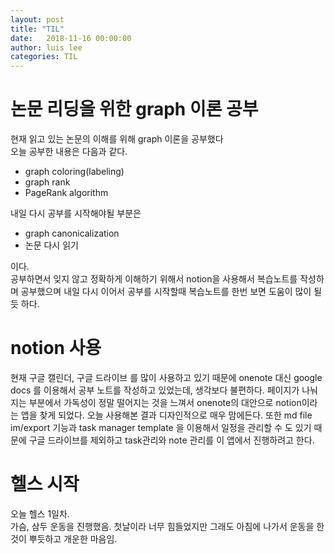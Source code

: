 ```yaml
---
layout: post
title: "TIL"
date:   2018-11-16 00:00:00
author: luis lee
categories: TIL
---
```

# 논문 리딩을 위한 graph 이론 공부
현재 읽고 있는 논문의 이해를 위해 graph 이론을 공부했다
<br>
오늘 공부한 내용은 다음과 같다.
* graph coloring(labeling)
* graph rank
* PageRank algorithm

내일 다시 공부를 시작해야될 부분은
* graph canonicalization
* 논문 다시 읽기

이다.<br>
공부하면서 잊지 않고 정확하게 이해하기 위해서 notion을 사용해서 복습노트를 작성하며
공부했으며 내일 다시 이어서 공부를 시작할때 복습노트를 한번 보면 도움이
많이 될 듯 하다.
# notion 사용
현재 구글 캘린더, 구글 드라이브 를 많이 사용하고 있기 때문에 onenote 대신 google docs 를
이용해서 공부 노트를 작성하고 있었는데, 생각보다 불편하다. 페이지가 나눠지는 부분에서 가독성이 정말 떨어지는 것을 느껴서 onenote의 대안으로 notion이라는 앱을 찾게 되었다.
오늘 사용해본 결과 디자인적으로 매우 맘에든다. 또한 md file im/export 기능과 task manager template 을 이용해서 일정을 관리할 수 도 있기 때문에 
구글 드라이브를 제외하고 task관리와 note 관리를 이 앱에서 진행하려고 한다.
# 헬스 시작
오늘 헬스 1일차.
<br>
가슴, 삼두 운동을 진행했음.
첫날이라 너무 힘들었지만 그래도 아침에 나가서 운동을 한것이 뿌듯하고 개운한 마음임.
